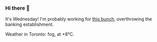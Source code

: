 ### Hi there :wave:

It's Wednesday! I'm probably working for [this bunch](https://github.com/kohofinancial), overthrowing the banking establishment.

Weather in Toronto: fog, at +8°C.
